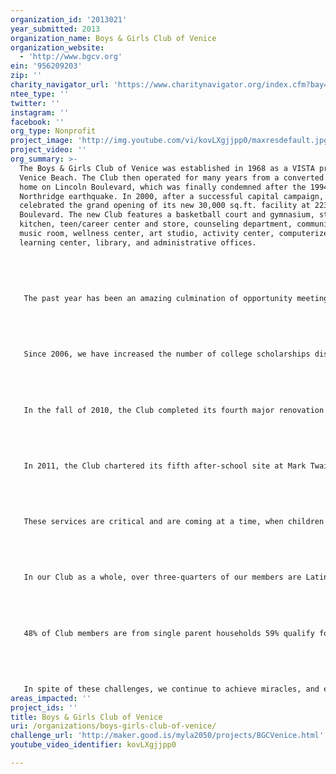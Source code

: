 ```yaml
---
organization_id: '2013021'
year_submitted: 2013
organization_name: Boys & Girls Club of Venice
organization_website:
  - 'http://www.bgcv.org'
ein: '956209203'
zip: ''
charity_navigator_url: 'https://www.charitynavigator.org/index.cfm?bay=search.profile&ein=956209203'
ntee_type: ''
twitter: ''
instagram: ''
facebook: ''
org_type: Nonprofit
project_image: 'http://img.youtube.com/vi/kovLXgjjpp0/maxresdefault.jpg'
project_video: ''
org_summary: >-
  The Boys & Girls Club of Venice was established in 1968 as a VISTA project on
  Venice Beach. The Club then operated for many years from a converted duplex
  home on Lincoln Boulevard, which was finally condemned after the 1994
  Northridge earthquake. In 2000, after a successful capital campaign, the Club
  celebrated the grand opening of its new 30,000 sq.ft. facility at 2232 Lincoln
  Boulevard. The new Club features a basketball court and gymnasium, stage area,
  kitchen, teen/career center and store, counseling department, community room,
  music room, wellness center, art studio, activity center, computerized
  learning center, library, and administrative offices. 
   
   
   
   
   
   The past year has been an amazing culmination of opportunity meeting execution. Through the generosity of our donors and volunteers and with the care and commitment of our staff, we have created an environment where reaching new heights is the norm, and excellence prevails in many areas of the Club.
   
   
    
   
   
   Since 2006, we have increased the number of college scholarships distributed annually from one to eight with the total amount annually distributed increasing from $1,000 to over $60,000.
   
   
    
   
   
   In the fall of 2010, the Club completed its fourth major renovation project in the last five years when it opened its doors to the newly renovated teen lounge. The renovation of the teen lounge comes after major renovations of the art center, technology center, and gymnasium.
   
   
    
   
   
   In 2011, the Club chartered its fifth after-school site at Mark Twain Middle School, where we will service middle school students through our Tomorrow’s Leaders, PowerHour homework help, the arts, sports, fitness, and recreation programs.
   
   
    
   
   
   These services are critical and are coming at a time, when children and families need the support of the community to navigate the challenging waters of unemployment, decreased government spending, and unforgiving streets.
   
   
    
   
   
   In our Club as a whole, over three-quarters of our members are Latino/a, or African American. Our Club children are challenged every day by the breakdown of traditional family structures:
   
   
    
   
   
   48% of Club members are from single parent households 59% qualify for free or reduced-price lunches at school Several LAPD Gang Injunctions reflect gang territories; our youth walk through them on the way to school.
   
   
   
   
   
   In spite of these challenges, we continue to achieve miracles, and enhance our core services. Without the support of individuals like you who breathe life into our youth development organization, our mission and work would be filled with empty dreams and missed opportunities to make a difference in the life of a child.
areas_impacted: ''
project_ids: ''
title: Boys & Girls Club of Venice
uri: /organizations/boys-girls-club-of-venice/
challenge_url: 'http://maker.good.is/myla2050/projects/BGCVenice.html'
youtube_video_identifier: kovLXgjjpp0

---
```

